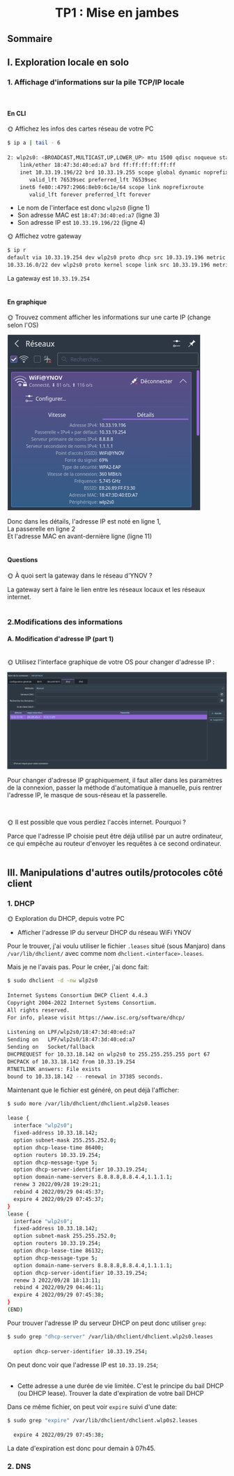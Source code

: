 <h1 align="center" >TP1 : Mise en jambes</h1>

## Sommaire

## I. Exploration locale en solo

### 1. Affichage d'informations sur la pile TCP/IP locale

<br/>

#### **En CLI**

🌞 Affichez les infos des cartes réseau de votre PC

```sh
$ ip a | tail - 6

2: wlp2s0: <BROADCAST,MULTICAST,UP,LOWER_UP> mtu 1500 qdisc noqueue state UP group default qlen 1000
    link/ether 18:47:3d:40:ed:a7 brd ff:ff:ff:ff:ff:ff
    inet 10.33.19.196/22 brd 10.33.19.255 scope global dynamic noprefixroute wlp2s0
       valid_lft 76539sec preferred_lft 76539sec
    inet6 fe80::4797:2966:8eb9:6c1e/64 scope link noprefixroute
       valid_lft forever preferred_lft forever
```

- Le nom de l'interface est donc `wlp2s0` (ligne 1)
- Son adresse MAC est `18:47:3d:40:ed:a7` (ligne 3)
- Son adresse IP est `10.33.19.196/22` (ligne 4)

🌞 Affichez votre gateway

```sh
$ ip r
default via 10.33.19.254 dev wlp2s0 proto dhcp src 10.33.19.196 metric 600
10.33.16.0/22 dev wlp2s0 proto kernel scope link src 10.33.19.196 metric 600
```

La gateway est `10.33.19.254`
<br/>
<br/>

#### **En graphique**

🌞 Trouvez comment afficher les informations sur une carte IP (change selon l'OS)

![image](./1-GUI.png)

Donc dans les détails, l'adresse IP est noté en ligne 1,<br>
La passerelle en ligne 2<br/>
Et l'adresse MAC en avant-dernière ligne (ligne 11)
<br/>
<br/>

#### **Questions**

🌞 À quoi sert la gateway dans le réseau d'YNOV ?

La gateway sert à faire le lien entre les réseaux locaux et les réseaux internet.
<br/>
<br/>

### 2.Modifications des informations

#### A. Modification d'adresse IP (part 1)

<br/>
🌞 Utilisez l'interface graphique de votre OS pour changer d'adresse IP :

![image](./2-GUI.png)

Pour changer d'adresse IP graphiquement, il faut aller dans les paramètres de la connexion, passer la méthode d'automatique à manuelle, puis rentrer l'adresse IP, le masque de sous-réseau et la passerelle.

<br/>

🌞 Il est possible que vous perdiez l'accès internet. Pourquoi ?

Parce que l'adresse IP choisie peut être déjà utilisé par un autre ordinateur, ce qui empêche au routeur d'envoyer les requêtes à ce second ordinateur.
<br/>
<br/>

## III. Manipulations d'autres outils/protocoles côté client

### 1. DHCP

🌞 Exploration du DHCP, depuis votre PC

- Afficher l'adresse IP du serveur DHCP du réseau WiFi YNOV

Pour le trouver, j'ai voulu utiliser le fichier `.leases` situé (sous Manjaro) dans `/var/lib/dhclient/` avec comme nom `dhclient.<interface>.leases`.

Mais je ne l'avais pas. Pour le créer, j'ai donc fait:

```sh
$ sudo dhclient -d -nw wlp2s0

Internet Systems Consortium DHCP Client 4.4.3
Copyright 2004-2022 Internet Systems Consortium.
All rights reserved.
For info, please visit https://www.isc.org/software/dhcp/

Listening on LPF/wlp2s0/18:47:3d:40:ed:a7
Sending on   LPF/wlp2s0/18:47:3d:40:ed:a7
Sending on   Socket/fallback
DHCPREQUEST for 10.33.18.142 on wlp2s0 to 255.255.255.255 port 67
DHCPACK of 10.33.18.142 from 10.33.19.254
RTNETLINK answers: File exists
bound to 10.33.18.142 -- renewal in 37385 seconds.
```

Maintenant que le fichier est généré, on peut déjà l'afficher:

```sh
$ sudo more /var/lib/dhclient/dhclient.wlp2s0.leases

lease {
  interface "wlp2s0";
  fixed-address 10.33.18.142;
  option subnet-mask 255.255.252.0;
  option dhcp-lease-time 86400;
  option routers 10.33.19.254;
  option dhcp-message-type 5;
  option dhcp-server-identifier 10.33.19.254;
  option domain-name-servers 8.8.8.8,8.8.4.4,1.1.1.1;
  renew 3 2022/09/28 19:29:21;
  rebind 4 2022/09/29 04:45:37;
  expire 4 2022/09/29 07:45:37;
}
lease {
  interface "wlp2s0";
  fixed-address 10.33.18.142;
  option subnet-mask 255.255.252.0;
  option routers 10.33.19.254;
  option dhcp-lease-time 86132;
  option dhcp-message-type 5;
  option domain-name-servers 8.8.8.8,8.8.4.4,1.1.1.1;
  option dhcp-server-identifier 10.33.19.254;
  renew 3 2022/09/28 18:13:11;
  rebind 4 2022/09/29 04:46:11;
  expire 4 2022/09/29 07:45:38;
}
(END)
```

Pour trouver l'adresse IP du serveur DHCP on peut donc utiliser `grep`:

```sh
$ sudo grep "dhcp-server" /var/lib/dhclient/dhclient.wlp2s0.leases

  option dhcp-server-identifier 10.33.19.254;
```

On peut donc voir que l'adresse IP est `10.33.19.254`;
<br/>
<br/>

- Cette adresse a une durée de vie limitée. C'est le principe du bail DHCP (ou DHCP lease). Trouver la date d'expiration de votre bail DHCP

Dans ce même fichier, on peut voir `expire` suivi d'une date:

```sh
$ sudo grep "expire" /var/lib/dhclient/dhclient.wlp0s2.leases

  expire 4 2022/09/29 07:45:38;
```

La date d'expiration est donc pour demain à 07h45.

### 2. DNS
